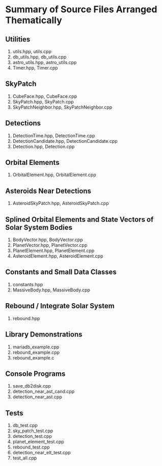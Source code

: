 # Summary of Source Files Arranged Thematically

## Utilities
1. utils.hpp, utils.cpp
2. db_utils.hpp, db_utils.cpp
3. astro_utils.hpp, astro_utils.cpp
4. Timer.hpp, Timer.cpp

## SkyPatch
1. CubeFace.hpp, CubeFace.cpp
2. SkyPatch.hpp, SkyPatch.cpp
3. SkyPatchNeighbor.hpp, SkyPatchNeighbor.cpp

## Detections
1. DetectionTime.hpp, DetectionTime.cpp
2. DetectionCandidate.hpp, DetectionCandidate.cpp
3. Detection.hpp, Detection.cpp

## Orbital Elements
1. OrbitalElement.hpp, OrbitalElement.cpp

## Asteroids Near Detections
1. AsteroidSkyPatch.hpp, AsteroidSkyPatch.cpp

## Splined Orbital Elements and State Vectors of Solar System Bodies
1. BodyVector.hpp, BodyVector.cpp
2. PlanetVector.hpp, PlanetVector.cpp
3. PlanetElement.hpp, PlanetElement.cpp
4. AsteroidElement.hpp, AsteroidElement.cpp

## Constants and Small Data Classes
1. constants.hpp
2. MassiveBody.hpp, MassiveBody.cpp

## Rebound / Integrate Solar System
1. rebound.hpp

## Library Demonstrations
1. mariadb_example.cpp
2. rebound_example.cpp
3. rebound_example.c

## Console Programs
1. save_db2disk.cpp
2. detection_near_ast_cand.cpp
3. detection_near_ast.cpp

## Tests
1. db_test.cpp
2. sky_patch_test.cpp
3. detection_test.cpp
4. planet_element_test.cpp
5. rebound_test.cpp
6. detection_near_elt_test.cpp
7. test_all.cpp
